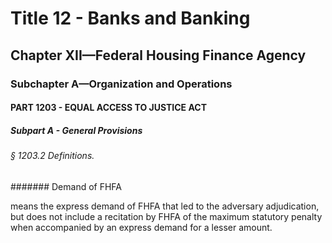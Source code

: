 
# Title 12 - Banks and Banking
## Chapter XII—Federal Housing Finance Agency
### Subchapter A—Organization and Operations
#### PART 1203 - EQUAL ACCESS TO JUSTICE ACT
##### Subpart A - General Provisions
###### § 1203.2 Definitions.
####### Demand of FHFA

means the express demand of FHFA that led to the adversary adjudication, but does not include a recitation by FHFA of the maximum statutory penalty when accompanied by an express demand for a lesser amount.
